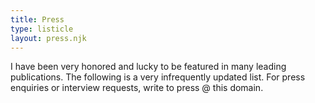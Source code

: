 ```yaml
---
title: Press
type: listicle
layout: press.njk
---
```


I have been very honored and lucky to be featured in many leading publications. The following is a very infrequently updated list. For press enquiries or interview requests, write to press @ this domain.
